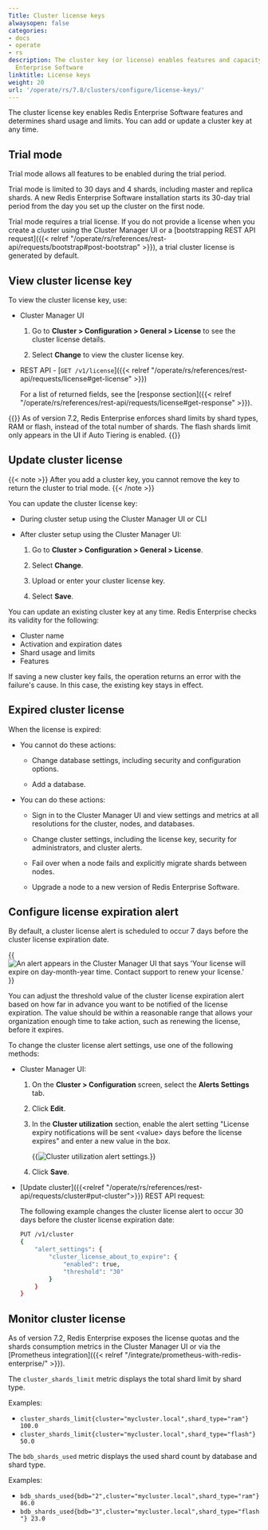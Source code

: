 ```yaml
---
Title: Cluster license keys
alwaysopen: false
categories:
- docs
- operate
- rs
description: The cluster key (or license) enables features and capacity within Redis
  Enterprise Software
linktitle: License keys
weight: 20
url: '/operate/rs/7.8/clusters/configure/license-keys/'
---
```

The cluster license key enables Redis Enterprise Software features and determines shard usage and limits.
You can add or update a cluster key at any time.

## Trial mode

Trial mode allows all features to be enabled during the trial period.

Trial mode is limited to 30 days and 4 shards, including master and replica shards. A new Redis Enterprise Software installation starts its 30-day trial period from the day you set up the cluster on the first node.

Trial mode requires a trial license. If you do not provide a license when you create a cluster using the Cluster Manager UI or a [bootstrapping REST API request]({{< relref "/operate/rs/references/rest-api/requests/bootstrap#post-bootstrap" >}}), a trial cluster license is generated by default.

## View cluster license key

To view the cluster license key, use:

- Cluster Manager UI

    1. Go to **Cluster > Configuration > General > License** to see the cluster license details.

    1. Select **Change** to view the cluster license key.

- REST API - [`GET /v1/license`]({{< relref "/operate/rs/references/rest-api/requests/license#get-license" >}})

    For a list of returned fields, see the [response section]({{< relref "/operate/rs/references/rest-api/requests/license#get-response" >}}).

{{<note>}}
As of version 7.2, Redis Enterprise enforces shard limits by shard types, RAM or flash, instead of the total number of shards. The flash shards limit only appears in the UI if Auto Tiering is enabled.
{{</note>}}

## Update cluster license

{{< note >}}
After you add a cluster key, you cannot remove the key to return the cluster to trial mode.
{{< /note >}}

You can update the cluster license key:

- During cluster setup using the Cluster Manager UI or CLI

- After cluster setup using the Cluster Manager UI:

    1. Go to **Cluster > Configuration > General > License**.
    
    1. Select **Change**.

    1. Upload or enter your cluster license key.
    
    1. Select **Save**.

You can update an existing cluster key at any time.
Redis Enterprise checks its validity for the following:
- Cluster name
- Activation and expiration dates
- Shard usage and limits
- Features

If saving a new cluster key fails, the operation returns an error with the failure's cause.
In this case, the existing key stays in effect.

## Expired cluster license

When the license is expired:

- You cannot do these actions:

    - Change database settings, including security and configuration options.

    - Add a database.

- You can do these actions:

    - Sign in to the Cluster Manager UI and view settings and metrics at all resolutions for the cluster, nodes, and databases.

    - Change cluster settings, including the license key, security for administrators, and cluster alerts.

    - Fail over when a node fails and explicitly migrate shards between nodes.

    - Upgrade a node to a new version of Redis Enterprise Software.

## Configure license expiration alert

By default, a cluster license alert is scheduled to occur 7 days before the cluster license expiration date.

{{<image filename="images/rs/screenshots/cluster/cluster-license-expiration-alert.png" alt="An alert appears in the Cluster Manager UI that says 'Your license will expire on day-month-year time. Contact support to renew your license.'" >}}

You can adjust the threshold value of the cluster license expiration alert based on how far in advance you want to be notified of the license expiration. The value should be within a reasonable range that allows your organization enough time to take action, such as renewing the license, before it expires.

To change the cluster license alert settings, use one of the following methods:

- Cluster Manager UI:

    1. On the **Cluster > Configuration** screen, select the **Alerts Settings** tab.

    1. Click **Edit**.

    1. In the **Cluster utilization** section, enable the alert setting "License expiry notifications will be sent \<value\> days before the license expires" and enter a new value in the box.

        {{<image filename="images/rs/screenshots/cluster/cluster-config-alert-settings-utilization.png" alt="Cluster utilization alert settings." >}}

    1. Click **Save**.


- [Update cluster]({{<relref "/operate/rs/references/rest-api/requests/cluster#put-cluster">}}) REST API request:

    The following example changes the cluster license alert to occur 30 days before the cluster license expiration date:

    ```sh
    PUT /v1/cluster
    {
        "alert_settings": {
            "cluster_license_about_to_expire": {
                "enabled": true,
                "threshold": "30"
            }
        }
    }
    ```

## Monitor cluster license

As of version 7.2, Redis Enterprise exposes the license quotas and the shards consumption metrics in the Cluster Manager UI or via the [Prometheus integration]({{< relref "/integrate/prometheus-with-redis-enterprise/" >}}).

The `cluster_shards_limit` metric displays the total shard limit by shard type.

Examples:
- `cluster_shards_limit{cluster="mycluster.local",shard_type="ram"} 100.0`
- `cluster_shards_limit{cluster="mycluster.local",shard_type="flash"} 50.0`

The `bdb_shards_used` metric displays the used shard count by database and shard type.

Examples:
- `bdb_shards_used{bdb="2",cluster="mycluster.local",shard_type="ram"} 86.0`
- `bdb_shards_used{bdb="3",cluster="mycluster.local",shard_type="flash"} 23.0`


